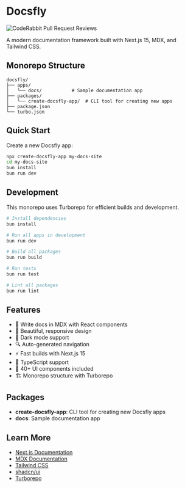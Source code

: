 # Docsfly

![CodeRabbit Pull Request Reviews](https://img.shields.io/coderabbit/prs/github/usedocsfly/docsfly?utm_source=oss&utm_medium=github&utm_campaign=usedocsfly%2Fdocsfly&labelColor=171717&color=FF570A&link=https%3A%2F%2Fcoderabbit.ai&label=CodeRabbit+Reviews)

A modern documentation framework built with Next.js 15, MDX, and Tailwind CSS.

## Monorepo Structure

```
docsfly/
├── apps/
│   └── docs/           # Sample documentation app
├── packages/
│   └── create-docsfly-app/  # CLI tool for creating new apps
├── package.json
└── turbo.json
```

## Quick Start

Create a new Docsfly app:

```bash
npx create-docsfly-app my-docs-site
cd my-docs-site
bun install
bun run dev
```

## Development

This monorepo uses Turborepo for efficient builds and development.

```bash
# Install dependencies
bun install

# Run all apps in development
bun run dev

# Build all packages
bun run build

# Run tests
bun run test

# Lint all packages
bun run lint
```

## Features

- 📝 Write docs in MDX with React components
- 🎨 Beautiful, responsive design
- 🌙 Dark mode support
- 🔍 Auto-generated navigation
- ⚡ Fast builds with Next.js 15
- 🎯 TypeScript support
- 🎪 40+ UI components included
- 🏗️ Monorepo structure with Turborepo

## Packages

- **create-docsfly-app**: CLI tool for creating new Docsfly apps
- **docs**: Sample documentation app

## Learn More

- [Next.js Documentation](https://nextjs.org/docs)
- [MDX Documentation](https://mdxjs.com/)
- [Tailwind CSS](https://tailwindcss.com/)
- [shadcn/ui](https://ui.shadcn.com/)
- [Turborepo](https://turbo.build/)